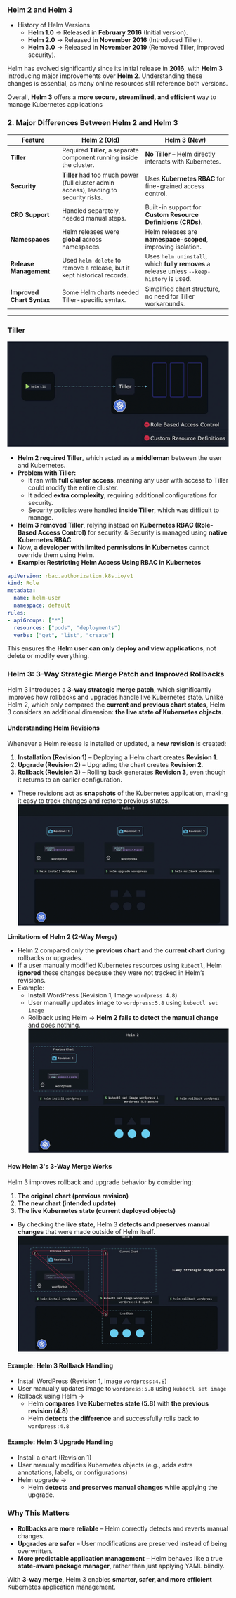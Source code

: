 ### **Helm 2 and Helm 3**

- History of Helm Versions  
    - **Helm 1.0** → Released in **February 2016** (Initial version).  
    - **Helm 2.0** → Released in **November 2016** (Introduced Tiller).  
    - **Helm 3.0** → Released in **November 2019** (Removed Tiller, improved security).  

Helm has evolved significantly since its initial release in **2016**, with **Helm 3** introducing major improvements over **Helm 2**. Understanding these changes is essential, as many online resources still reference both versions.  

Overall, **Helm 3** offers a **more secure, streamlined, and efficient** way to manage Kubernetes applications 




### **2. Major Differences Between Helm 2 and Helm 3**  

| Feature         | Helm 2 (Old) | Helm 3 (New) |
|---------------|-------------|-------------|
| **Tiller**  | Required **Tiller**, a separate component running inside the cluster. | **No Tiller** – Helm directly interacts with Kubernetes. |
| **Security**  | **Tiller** had too much power (full cluster admin access), leading to security risks. | Uses **Kubernetes RBAC** for fine-grained access control. |
| **CRD Support**  | Handled separately, needed manual steps. | Built-in support for **Custom Resource Definitions (CRDs)**. |
| **Namespaces**  | Helm releases were **global** across namespaces. | Helm releases are **namespace-scoped**, improving isolation. |
| **Release Management**  | Used `helm delete` to remove a release, but it kept historical records. | Uses `helm uninstall`, which **fully removes** a release unless `--keep-history` is used. |
| **Improved Chart Syntax**  | Some Helm charts needed Tiller-specific syntax. | Simplified chart structure, no need for Tiller workarounds. |

---
### Tiller

![tiller](images/tiller.png)

- **Helm 2 required Tiller**, which acted as a **middleman** between the user and Kubernetes.  
- **Problem with Tiller:**
  - It ran with **full cluster access**, meaning any user with access to Tiller could modify the entire cluster.
  - It added **extra complexity**, requiring additional configurations for security.  
  - Security policies were handled **inside Tiller**, which was difficult to manage. 
- **Helm 3 removed Tiller**, relying instead on **Kubernetes RBAC (Role-Based Access Control)** for security. &  Security is managed using **native Kubernetes RBAC**.  
- Now, **a developer with limited permissions in Kubernetes** cannot override them using Helm.
- **Example: Restricting Helm Access Using RBAC in Kubernetes**
```yaml
apiVersion: rbac.authorization.k8s.io/v1
kind: Role
metadata:
  name: helm-user
  namespace: default
rules:
- apiGroups: ["*"]
  resources: ["pods", "deployments"]
  verbs: ["get", "list", "create"]
```
This ensures the **Helm user can only deploy and view applications**, not delete or modify everything.



### **Helm 3: 3-Way Strategic Merge Patch and Improved Rollbacks**  

Helm 3 introduces a **3-way strategic merge patch**, which significantly improves how rollbacks and upgrades handle live Kubernetes state. Unlike Helm 2, which only compared the **current and previous chart states**, Helm 3 considers an additional dimension: **the live state of Kubernetes objects**.  

#### **Understanding Helm Revisions**  

Whenever a Helm release is installed or updated, a **new revision** is created:  
1. **Installation (Revision 1)** – Deploying a Helm chart creates **Revision 1**.  
2. **Upgrade (Revision 2)** – Upgrading the chart creates **Revision 2**.  
3. **Rollback (Revision 3)** – Rolling back generates **Revision 3**, even though it returns to an earlier configuration.  
- These revisions act as **snapshots** of the Kubernetes application, making it easy to track changes and restore previous states.  
    ![2waymerge](images/2-WayMerge1.png)

**Limitations of Helm 2 (2-Way Merge)**  
- Helm 2 compared only the **previous chart** and the **current chart** during rollbacks or upgrades.  
- If a user manually modified Kubernetes resources using `kubectl`, Helm **ignored** these changes because they were not tracked in Helm’s revisions.  
- Example:  
  - Install WordPress (Revision 1, Image `wordpress:4.8`)  
  - User manually updates image to `wordpress:5.8` using `kubectl set image`  
  - Rollback using Helm → **Helm 2 fails to detect the manual change** and does nothing.  
  ![alt text](images/2-WayMerge2.png)

#### **How Helm 3's 3-Way Merge Works**  

Helm 3 improves rollback and upgrade behavior by considering:  
1. **The original chart (previous revision)**  
2. **The new chart (intended update)**  
3. **The live Kubernetes state (current deployed objects)**  

- By checking the **live state**, Helm 3 **detects and preserves manual changes** that were made outside of Helm itself.  
    ![3way](images/3-WayMerge.png)

#### **Example: Helm 3 Rollback Handling**  

- Install WordPress (Revision 1, Image `wordpress:4.8`)  
- User manually updates image to `wordpress:5.8` using `kubectl set image`  
- Rollback using Helm →  
  - Helm **compares live Kubernetes state (5.8)** with **the previous revision (4.8)**  
  - Helm **detects the difference** and successfully rolls back to `wordpress:4.8`  

#### **Example: Helm 3 Upgrade Handling**  

- Install a chart (Revision 1)  
- User manually modifies Kubernetes objects (e.g., adds extra annotations, labels, or configurations)  
- Helm upgrade →  
  - Helm **detects and preserves manual changes** while applying the upgrade.  

### **Why This Matters**  

- **Rollbacks are more reliable** – Helm correctly detects and reverts manual changes.  
- **Upgrades are safer** – User modifications are preserved instead of being overwritten.  
- **More predictable application management** – Helm behaves like a true **state-aware package manager**, rather than just applying YAML blindly.  

With **3-way merge**, Helm 3 enables **smarter, safer, and more efficient** Kubernetes application management.

